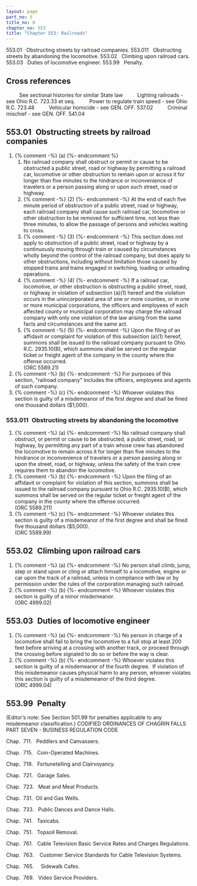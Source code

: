 ```yaml
---
layout: page
part_no: 5
title_no: 0
chapter_no: 553
title: "Chapter 553: Railroads"
---
```


553.01   Obstructing streets by railroad companies.
553.011   Obstructing streets by abandoning the locomotive.
553.02   Climbing upon railroad cars.
553.03   Duties of locomotive engineer.
553.99   Penalty.

## Cross references

         See sectional histories for similar State law
         Lighting railroads - see Ohio R.C. 723.33 et seq.
         Power to regulate train speed - see Ohio R.C. 723.48
         Vehicular homicide - see GEN. OFF.
537.02
         Criminal mischief - see GEN. OFF.
541.04

## 553.01   Obstructing streets by railroad companies

<p class="Markdown-list--a-1-A"></p>

1. {% comment -%} (a) {%- endcomment %}
    1. No railroad company shall obstruct or permit or cause to be
obstructed a public street, road or highway by permitting a railroad car,
locomotive or other obstruction to remain upon or across it for longer than
five minutes to the hindrance or inconvenience of travelers or a person passing
along or upon such street, road or highway. 
    2. {% comment -%} (2) {%- endcomment -%} At the end of each five minute period of obstruction of a public
street, road or highway, each railroad company shall cause such railroad car,
locomotive or other obstruction to be removed for sufficient time, not less
than three minutes, to allow the passage of persons and vehicles waiting to
cross.
    3. {% comment -%} (3) {%- endcomment -%} This section does not apply to obstruction of a public street, road
or highway by a continuously moving through train or caused by circumstances
wholly beyond the control of the railroad company, but does apply to other
obstructions, including without limitation those caused by stopped trains and
trains engaged in switching, loading or unloading operations.
    4. {% comment -%} (4) {%- endcomment -%} If a railroad car, locomotive, or other obstruction is obstructing
a public street, road, or highway in violation of subsection (a)(1) hereof and
the violation occurs in the unincorporated area of one or more counties, or in
one or more municipal corporations, the officers and employees of each affected
county or municipal corporation may charge the railroad company with only one
violation of the law arising from the same facts and circumstances and the same
act.
    5. {% comment -%} (5) {%- endcomment -%} Upon the filing of an affidavit or complaint for violation of this
subsection (a)(1) hereof, summons shall be issued to the railroad company
pursuant to Ohio R.C. 2935.10(B), which summons shall be served on the regular
ticket or freight agent of the company in the county where the offense
occurred.  
(ORC 5589.21)
2. {% comment -%} (b) {%- endcomment -%} For purposes of this section, "railroad company" includes the
officers, employees and agents of such company.
3. {% comment -%} (c) {%- endcomment -%} Whoever violates this section is guilty of a misdemeanor of the first
degree and shall be fined one thousand dollars ($1,000).

### 553.011   Obstructing streets by abandoning the locomotive

<p class="Markdown-list--a-1-A"></p>

1. {% comment -%} (a) {%- endcomment -%} No railroad company shall obstruct, or permit or cause to be
obstructed, a public street, road, or highway, by permitting any part of a
train whose crew has abandoned the locomotive to remain across it for longer
than five minutes to the hindrance or inconvenience of travelers or a person
passing along or upon the street, road, or highway, unless the safety of the
train crew requires them to abandon the locomotive.
2. {% comment -%} (b) {%- endcomment -%} Upon the filing of an affidavit or complaint for violation of this
section, summons shall be issued to the railroad company pursuant to Ohio R.C.
2935.10(B), which summons shall be served on the regular ticket or freight
agent of the company in the county where the offense occurred.  
(ORC 5589.211)
3. {% comment -%} (c) {%- endcomment -%} Whoever violates this section is guilty of a misdemeanor of the first
degree and shall be fined five thousand dollars ($5,000).  
(ORC 5589.99)

## 553.02   Climbing upon railroad cars

<p class="Markdown-list--a-1-A"></p>

1. {% comment -%} (a) {%- endcomment -%} No person shall climb, jump, step or stand upon or cling or attach
himself to a locomotive, engine or car upon the track of a railroad, unless in
compliance with law or by permission under the rules of the corporation
managing such railroad.
2. {% comment -%} (b) {%- endcomment -%} Whoever violates this section is guilty of a minor misdemeanor.  
(ORC 4999.02)

## 553.03   Duties of locomotive engineer

<p class="Markdown-list--a-1-A"></p>

1. {% comment -%} (a) {%- endcomment -%} No person in charge of a locomotive shall fail to bring the locomotive
to a full stop at least 200 feet before arriving at a crossing with another
track, or proceed through the crossing before signaled to do so or before the
way is clear.
2. {% comment -%} (b) {%- endcomment -%} Whoever violates this section is guilty of a misdemeanor of the fourth
degree.  If violation of this misdemeanor causes physical harm to any person,
whoever violates this section is guilty of a misdemeanor of the third degree.  
(ORC 4999.04)

## 553.99   Penalty

(Editor’s note: See Section 501.99 for penalties applicable to any misdemeanor classification.)
CODIFIED ORDINANCES OF CHAGRIN FALLS
PART SEVEN - BUSINESS REGULATION CODE

Chap. 
711.   Peddlers and Canvassers.

Chap. 
715.   Coin-Operated Machines.

Chap. 
719.   Fortunetelling and Clairvoyancy.

Chap. 
721.   Garage Sales.

Chap. 
723.   Meat and Meat Products.

Chap. 
731.  Oil and Gas Wells.

Chap. 
733.   Public Dances and Dance Halls.

Chap. 
741.   Taxicabs.

Chap. 
751.   Topsoil Removal.

Chap. 
761.   Cable Television Basic Service Rates and Charges Regulations.

Chap. 
763.    Customer Service Standards for Cable Television Systems.

Chap. 
765.     Sidewalk Cafes.

Chap. 
769.   Video Service Providers.
